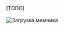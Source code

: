 [TODO]\
\
<img src="https://github.com/MC-MOOGLE/TopCourse/assets/146340660/5fc7336f-cda6-4c1a-8af3-c426692f047e" alt="Загрузка мемчика">
